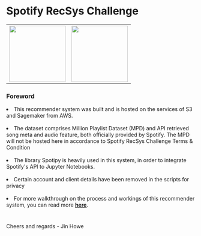 <h1> Spotify RecSys Challenge</h1>

<table>
<tr><td><img src='https://upload.wikimedia.org/wikipedia/commons/thumb/1/1d/AmazonWebservices_Logo.svg/580px-AmazonWebservices_Logo.svg.png' width = 150></td><td><img src='https://storage.googleapis.com/pr-newsroom-wp/1/2018/11/Spotify_Logo_CMYK_Green.png' width = 150></td></tr>
</table>
<h3>Foreword</h3>
<li>This recommender system was built and is hosted on the services of S3 and Sagemaker from AWS.</li><br>

<li>The dataset comprises Million Playlist Dataset (MPD) and API retrieved song meta and audio feature, both officially provided by Spotify. The MPD will not be hosted here in accordance to Spotify RecSys Challenge Terms & Condition</li><br>

<li>The library Spotipy is heavily used in this system, in order to integrate Spotify's API to Jupyter Notebooks.</li><br>

<li>Certain account and client details have been removed in the scripts for privacy </li><br>

<li>For more walkthrough on the process and workings of this recommender system, you can read more <a href='https://medium.com/@jinator.biz/spotify-playlist-song-recsys-fd10f1d05a3b'><b><u>here</b></u></a>.</li><br>

<h3></h3>
Cheers and regards - Jin Howe
